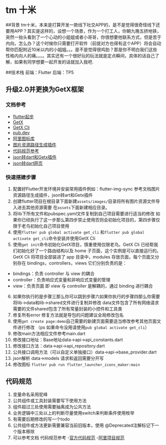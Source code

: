 # tm 十米
##背景
tm十米，本来是打算开发一款线下社交APP的，是不是觉得很奇怪线下还要用APP？其实是这样的，设想一个场景，作为一个打工人，你朝九晚五挤地铁，突然一抬头看到了一个心动的小姐姐或者小哥哥，你很想要他联系方式，但是苦于内向，怎么办？这个时候你只需要打开软件（前提对方也得有这个APP）将会自动帮你匹配附近10米以内的小姐姐。。。是不是觉得很鸡肋？那是你不明白我们这些性格内向人的痛。。。。其实还有一个很好玩的玩法就是定点瞬间，具体的话自己了解，如果有同学想要一起开发的话就加入我吧.

##技术栈
前端：Flutter
后端：TP5
## 升级2.0并更换为GetX框架
### 文档参考

- [flutter起步](http://www.flutterchina.net.cn/guide/get-started/install.html)
- [GetX](https://hfybbs.gitee.io/flutter-getx-doc/engineer/start/)
- [GetX Cli](https://github.com/jonataslaw/get_cli/blob/master/README-zh_CN.md)
- [pub.dev](https://pub.flutter-io.cn/)
- [阿里图标库](https://www.iconfont.cn/)
- [图片资源路径生成插件](https://plugins.jetbrains.com/plugin/12585-flutter-img-sync)
- [代码规范参考](https://segmentfault.com/a/1190000019580511)
- [json转dart和Getx插件](https://plugins.jetbrains.com/plugin/16762-flutter-getx-starter)
- [json转dart网页](https://zmtzawqlp.gitee.io/jsontodart/#/)
### 快速搭建步骤
1. 配置好Flutter开发环境并安装常用插件例如：flutter-img-sync 参考文档图片资源路径生成插件，json转art和Getx插件
2. 创建flutter项目在根目录下面新建`assets/images/`目录将所有图片资源文件导入进去其他资源需要
   在`assets`下面新建相应目录。
3. 将lib下所有文件和pubspec.yaml文件复制到自己项目需要进行适当的修改 如果你已经执行了这一步那么第四步禁止使用否则会初始化项目的，第四步骤仅限于老鸟初始化自己项目使用
4. 使用`flutter pub global activate get_cli` 和`flutter pub global activate get_cli`命令安装并使用GetX Cli
5. 使用`get init`命令初始化GetX项目，慎重使用仅限老鸟。GetX Cli 已经帮我们初始化好了一个路由结构以及 home 子页面，这个实例是可以直接运行的。
   GetX Cli 将项目全部装进了 app 目录中，modules 存放页面，每个页面又分别存在 bindings，controllers，views
   它们分别负责的是：

* bindings：负责 controller 与 view 的耦合
* controller：负责响应式变量和非响应式变量的管理
* view：负责页面
  即 view 与 controller 是解耦的，通过 binding 进行耦合
6. 如果你执行的是步骤三那么你可以跳到步骤六如果你执行的步骤四那么你需要将lib->data和lib->shared文件进行复制并修改
   data文件包含了所有网络请求需要的文件shared包含了所有常量封装的小控件和工具类
7. 修复所有error 修复方法就是导包的问题建议全局修改包名
8. 使用`get create page:demo`自己需要的新建页面需要适当修改参考其他页面文件进行修改 （ps 如果命令没用请使用`pub global activate get_cli`）
9. 修改main方法相应文件参考main.dart
10. 修改接口地址：Base地址data->api->api_constants.dart
11. 修改接口方法：data->api->api_repository.dart
12. 公共接口调用方法（可以自定义单独接口）data->api->base_provider.dart
13. json解析 data->models 请求和返回需要分开写
14. 修改图标 `flutter pub run flutter_launcher_icons_maker:main`
## 代码规范
1. 变量命名采用驼峰
2. 公共组件或工具封装需要写下使用方法
3. 组件超过三处使用需要抽离成为公共方法
4. 业务逻辑中三处以上的判断尽量使用switch来判断条件使用枚举
5. 有需要后期修改的写一个todo
6. 公共组件或方法更新需要兼容当前旧版本，使用 @Deprecated注解标记下一个版本移除
7. 可以参考文档 代码规范参考
   -[官方代码规范](https://dart.dev/guides/language/effective-dart)
   -[阿里项目规范](https://github.com/alibaba/flutter-go/blob/master/Flutter_Go%20%E4%BB%A3%E7%A0%81%E5%BC%80%E5%8F%91%E8%A7%84%E8%8C%83.md)

